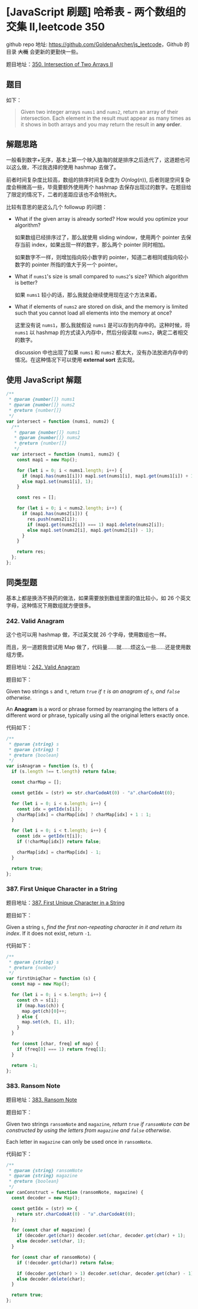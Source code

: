# [JavaScript 刷题] 哈希表 - 两个数组的交集 II,leetcode 350

github repo 地址: <https://github.com/GoldenaArcher/js_leetcode>，Github 的目录 ~~大概~~ 会更新的更勤快一些。

题目地址：[350. Intersection of Two Arrays II](https://leetcode.com/problems/intersection-of-two-arrays-ii/)

## 题目

如下：

> Given two integer arrays `nums1` and `nums2`, return an array of their intersection. Each element in the result must appear as many times as it shows in both arrays and you may return the result in **any order**.

## 解题思路

一般看到数字+无序，基本上第一个映入脑海的就是排序之后迭代了，这道题也可以这么做，不过我选择的使用 hashmap 去做了。

前者时间复杂度比较高，数组的排序时间复杂度为 $O(n log(n))$, 后者则是空间复杂度会稍微高一些，毕竟要额外使用两个 hashmap 去保存出现过的数字。在题目给了限定的情况下，二者的差距应该也不会特别大。

比较有意思的是这么几个 followup 的问题：

- What if the given array is already sorted? How would you optimize your algorithm?

  如果数组已经排序过了，那么就使用 sliding window，使用两个 pointer 去保存当前 index，如果出现一样的数字，那么两个 pointer 同时相加。

  如果数字不一样，则增加指向较小数字的 pointer，知道二者相同或指向较小数字的 pointer 所指的值大于另一个 pointer。

- What if `nums1`'s size is small compared to `nums2`'s size? Which algorithm is better?

  如果 `nums1` 较小的话，那么我就会继续使用现在这个方法来着。

- What if elements of `nums2` are stored on disk, and the memory is limited such that you cannot load all elements into the memory at once?

  这里没有说 `nums1`，那么我就假设 `nums1` 是可以存到内存中的。这种时候，将 `nums1` 以 hashmap 的方式读入内存中，然后分段读取 `nums2`，确定二者相交的数字。

  discussion 中也出现了如果 `nums1` 和 `nums2` 都太大，没有办法放进内存中的情况。在这种情况下可以使用 **external sort** 去实现。

## 使用 JavaScript 解题

```javascript
/**
 * @param {number[]} nums1
 * @param {number[]} nums2
 * @return {number[]}
 */
var intersect = function (nums1, nums2) {
  /**
   * @param {number[]} nums1
   * @param {number[]} nums2
   * @return {number[]}
   */
  var intersect = function (nums1, nums2) {
    const map1 = new Map();

    for (let i = 0; i < nums1.length; i++) {
      if (map1.has(nums1[i])) map1.set(nums1[i], map1.get(nums1[i]) + 1);
      else map1.set(nums1[i], 1);
    }

    const res = [];

    for (let i = 0; i < nums2.length; i++) {
      if (map1.has(nums2[i])) {
        res.push(nums2[i]);
        if (map1.get(nums2[i]) === 1) map1.delete(nums2[i]);
        else map1.set(nums2[i], map1.get(nums2[i]) - 1);
      }
    }

    return res;
  };
};
```

## 同类型题

基本上都是换汤不换药的做法，如果需要放到数组里面的值比较小，如 26 个英文字母，这种情况下用数组就方便很多。

### 242. Valid Anagram

这个也可以用 hashmap 做，不过英文就 26 个字母，使用数组也一样。

而且，另一道题我尝试用 Map 做了，代码量……就……烦这么一些……还是使用数组方便。

题目地址：[242. Valid Anagram](https://leetcode.com/problems/valid-anagram/)

题目如下：

Given two strings `s` and `t`, return _`true` if `t` is an anagram of `s`, and `false` otherwise_.

An **Anagram** is a word or phrase formed by rearranging the letters of a different word or phrase, typically using all the original letters exactly once.

代码如下：

```javascript
/**
 * @param {string} s
 * @param {string} t
 * @return {boolean}
 */
var isAnagram = function (s, t) {
  if (s.length !== t.length) return false;

  const charMap = [];

  const getIdx = (str) => str.charCodeAt(0) - "a".charCodeAt(0);

  for (let i = 0; i < s.length; i++) {
    const idx = getIdx(s[i]);
    charMap[idx] = charMap[idx] ? charMap[idx] + 1 : 1;
  }

  for (let i = 0; i < t.length; i++) {
    const idx = getIdx(t[i]);
    if (!charMap[idx]) return false;

    charMap[idx] = charMap[idx] - 1;
  }

  return true;
};
```

### 387. First Unique Character in a String

题目地址：[387. First Unique Character in a String](https://leetcode.com/problems/first-unique-character-in-a-string/)

题目如下：

Given a string `s`, _find the first non-repeating character in it and return its index_. If it does not exist, return `-1`.

代码如下：

```javascript
/**
 * @param {string} s
 * @return {number}
 */
var firstUniqChar = function (s) {
  const map = new Map();

  for (let i = 0; i < s.length; i++) {
    const ch = s[i];
    if (map.has(ch)) {
      map.get(ch)[0]++;
    } else {
      map.set(ch, [1, i]);
    }
  }

  for (const [char, freq] of map) {
    if (freq[0] === 1) return freq[1];
  }

  return -1;
};
```

### 383. Ransom Note

题目地址：[383. Ransom Note](https://leetcode.com/problems/ransom-note/)

题目如下：

Given two strings `ransomNote` and `magazine`, _return `true` if `ransomNote` can be constructed by using the letters from `magazine` and `false` otherwise_.

Each letter in `magazine` can only be used once in `ransomNote`.

代码如下：

```javascript
/**
 * @param {string} ransomNote
 * @param {string} magazine
 * @return {boolean}
 */
var canConstruct = function (ransomNote, magazine) {
  const decoder = new Map();

  const getIdx = (str) => {
    return str.charCodeAt(0) - "a".charCodeAt(0);
  };

  for (const char of magazine) {
    if (decoder.get(char)) decoder.set(char, decoder.get(char) + 1);
    else decoder.set(char, 1);
  }

  for (const char of ransomNote) {
    if (!decoder.get(char)) return false;

    if (decoder.get(char) > 1) decoder.set(char, decoder.get(char) - 1);
    else decoder.delete(char);
  }

  return true;
};
```
